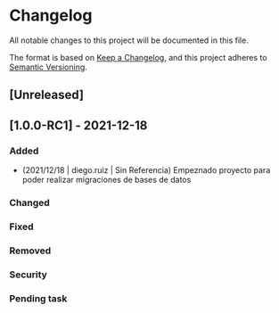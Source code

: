 # Changelog
All notable changes to this project will be documented in this file.

The format is based on [Keep a Changelog](https://keepachangelog.com/en/1.0.0/),
and this project adheres to [Semantic Versioning](https://semver.org/spec/v2.0.0.html).

## [Unreleased]

## [1.0.0-RC1] - 2021-12-18
### Added

- (2021/12/18 | diego.ruiz | Sin Referencia) Empeznado proyecto para poder realizar migraciones de bases de datos

### Changed

### Fixed

### Removed

### Security 

### Pending task